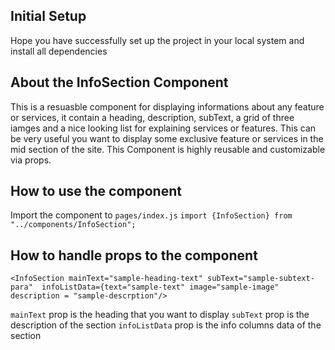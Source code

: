 ## Initial Setup

Hope you have successfully set up the project in your local system and install all dependencies

## About the InfoSection Component

This is a resuasble component for displaying informations about any feature or services, it contain a heading, description, subText, a grid of three iamges and a nice looking list for explaining services or features. This can be very useful you want to display some exclusive feature or services in the mid section of the site. This Component is highly reusable and customizable via props.

## How to use the component

Import the component to `pages/index.js`
`import {InfoSection} from "../components/InfoSection";`

## How to handle props to the component

```
<InfoSection mainText="sample-heading-text" subText="sample-subtext-para"  infoListData={text="sample-text" image="sample-image" description = "sample-descrption"/>
```

`mainText` prop is the heading that you want to display
`subText` prop is the description of the section
`infoListData` prop is the info columns data of the section
